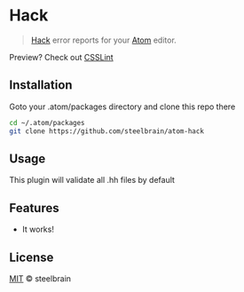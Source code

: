 # Hack

> [Hack](https://github.com/steelbrain/atom-hack) error reports for your [Atom](http://atom.io) editor.

Preview? Check out [CSSLint](https://github.com/tcarlsen/atom-csslint)

## Installation

Goto your .atom/packages directory and clone this repo there

```bash
cd ~/.atom/packages
git clone https://github.com/steelbrain/atom-hack
```

## Usage

This plugin will validate all .hh files by default

## Features

 * It works!

## License

[MIT](http://opensource.org/licenses/MIT) © steelbrain
